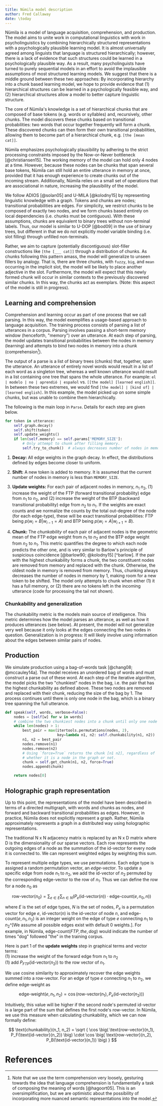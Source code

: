 ```yaml
---
title: Nümila model description
author: Fred Callaway
date: \today
---
```


Nümila is a model of language acquisition, comprehension, and production. The model aims to unite work in computational linguistics with work in psycholinguistics by combining hierarchically structured representations with a psychologically plausible learning model. It is almost universally agreed among linguists that language is structured hierarchically; however, there is a lack of evidence that such structures could be learned in a psychologically plausible way. As a result, many psycholinguists have turned to purely sequential models in an effort to avoid the implausible assumptions of most structured learning models. We suggest that there is a middle ground between these two approaches: By incorporating hierarchy into a chunk based learning model, we hope to provide evidence that (1) hierarchical structures can be learned in a psychologically feasible way, and (2) hierarchical structures allow a model to better capture linguistic structure.

The core of Nümila's knowledge is a set of hierarchical chunks that are composed of base tokens (e.g. words or syllables) and, recursively, other chunks. The model discovers these chunks based on transitional probabilities: two words that occur together frequently will form a chunk. These discovered chunks can then form their own transitional probabilities, allowing them to become part of a hierarchical chunk, e.g. `[the [mean cat]]`.

Nümila emphasizes psychologically plausibility by adhering to the strict processing constraints imposed by the Now-or-Never bottleneck [@christiansen15]. The working memory of the model can hold only 4 nodes at a time. However, because these nodes can be chunks that span several base tokens, Nümila can still hold an entire utterance in memory at once, provided that it has enough experience to create chunks out of the incoming stream. Additionally, Nümila relies on a small set of operations that are associational in nature, increasing the plausibility of the model.

We follow ADIOS [@solan05] and U-MILA [@kolodny15] by representing linguistic knowledge with a graph. Tokens and chunks are nodes; transitional probabilities are edges. For simplicity, we restrict chunks to be composed of exactly two nodes, and we form chunks based entirely on local dependencies (i.e. chunks must be contiguous). With these assumptions, chunks are equivalent to binary trees without non-terminal labels. Thus, our model is similar to U-DOP [@bod09] in the use of binary trees, but different in that we do not explicitly model variable binding (i.e. slot filling) through unfilled non-terminals.

Rather, we aim to capture (potentially discontiguous) slot-filler constructions like `[the [___ cat]]` through a distribution of chunks. As chunks following this pattern amass, the model will generalize to unseen fillers by analogy. That is, there are three chunks, with `fuzzy`, `big`, and `mean` occurring in the implicit slot, the model will be likely to place another adjective in the slot. Furthermore, the model will expect that this newly formed chunk will occur in similar contexts to the previously discovered similar chunks. In this way, the chunks act as exemplars. (Note: this aspect of the model is still in progress).

## Learning and comprehension
Comprehension and learning occur as part of one process that we call parsing. In this way, the model exemplifies a usage-based approach to language acquisition. The training process consists of parsing a list of utterances in a corpus. Parsing involves passing a short-term memory window (henceforth,  "memory") over an utterance. At each step of parsing, the model updates transitional probabilities between the nodes in memory (learning) and attempts to bind two nodes in memory into a chunk (comprehension[^comp]).

[^comp]: Note that we use the term comprehension very loosely, gesturing towards the idea that language comprehension is fundamentally a task of composing the meaning of words [@hagoort05]. This is an oversimplification, but we are optimistic about the possibility of incorporating more nuanced semantic representations into the model.

The output of a parse is a list of binary trees (chunks) that, together, span the utterance. An utterance of entirely novel words would result in a list of each word as a singleton tree, whereas a well known utterance would result in a list containing one tree that spans the whole utterance. For example: `el | modelo | no | aprendió | español` vs. `[[the model] [learned english]]`. In between these two extremes, we would find `[the model] | [kind of] | [learned english]`. In this example, the model picked up on some simple chunks, but was unable to combine them hierarchically.

The following is the main loop in `Parse`. Details for each step are given below.

```python
for token in utterance:
    self.graph.decay()
    self.shift(token)
    self.update_weights()
    if len(self.memory) == self.params['MEMORY_SIZE']:
        # Only attempt to chunk after filling memory.
        self.try_to_chunk()  # always decreases number of nodes in memory by 1
```

1. __Decay:__ All edge weights in the graph decay. In effect, the distributions defined by edges become closer to uniform.

2. __Shift:__ A new token is added to memory. It is assumed that the current number of nodes in memory is less than `MEMORY_SIZE`.

3. __Update weights:__ For each pair of adjacent nodes in memory, $n_1\ n_2$, (1) increase the weight of the FTP (forward transitional probability) edge from $n_1$ to $n_2$, and (2) increase the weight of the BTP (backward transitional probability) edge from $n_2$ to $n_1$. If the weights are exact counts and we normalize the counts by the total out-degree of the node (for each edge-type), these will be exact transitional probabilities: FTP being $p(w_i = B | w_{i-1} = A)$ and BTP being $p(w_i = A | w_{i+1} = B)$. 

4. __Chunk:__ The _chunkability_ of each pair of adjacent nodes is the geometric mean of the FTP edge weight from $n_1$ to $n_2$ and the BTP edge weight from $n_2$ to $n_1$. This metric quantifies the degree to which each node predicts the other one, and is very similar to Barlow's principle of suspicious coincidence [@barlow90; @kolodny15] [^barlow]. If the pair with the highest chunkability forms a chunk, the two constituent nodes are removed from memory and replaced with the chunk. Otherwise, the oldest node in memory is removed from memory. Thus, chunking always decreases the number of nodes in memory by 1, making room for a new token to be shifted. The model only attempts to chunk when either (1) it has a full memory, or (2) there are no tokens left in the incoming utterance (code for processing the tail not shown).

### Chunkability and generalization
The chunkability metric is the models main source of intelligence. This metric determines how the model parses an utterance, as well as how it produces utterances (see below). At present, the model will not generalize very well because it only looks at the edges connecting the two nodes in question. Generalization is in progress: It will likely involve using information about the edges between similar pairs of nodes.

## Production
We simulate production using a bag-of-words task [@chang08; @mccauley14a]. The model receives an unordered bag of words and must construct a parse out of these word. At each step of the iterative algorithm, the model picks the two "chunkiest" nodes in the bag, i.e. the pair that has the highest chunkability as defined above. These two nodes are removed and replaced with their chunk, reducing the size of the bag by 1. The process continues until there is only one node in the bag, which is a binary tree spanning the full utterance.

```python
def speak(self, words, verbose=False):
    nodes = [self[w] for w in words]
    # combine the two chunkiest nodes into a chunk until only one node left
    while len(nodes) > 1:
        best_pair = max(itertools.permutations(nodes, 2),
                        key=lambda n1, n2: self.chunkability(n1, n2))
        n1, n2 = best_pair
        nodes.remove(n1)
        nodes.remove(n2)
        # Using `force=True` returns the chunk [n1 n2], regardless of 
        # whether it is a node in the graph or not.
        chunk = self.get_chunk(n1, n2, force=True)
        nodes.append(chunk)

    return nodes[0]
```

## Holographic graph representation
Up to this point, the representations of the model have been described in terms of a directed multigraph, with words and chunks as nodes, and forward and backward transitional probabilities as edges. However, in practice, Nümila does not explicitly represent a graph. Rather, Nümila approximately represents a graph in a distributed way using holographic representations.

The traditional N x N adjacency matrix is replaced by an N x D matrix where D is the dimensionality of our sparse vectors. Each row represents the outgoing edges of a node as the summation of the id-vector for every node it is connected to. We can represent weighted edges by weighting this sum.

To represent multiple edge types, we use permutations. Each edge type is assigned a random permutation vector, an _edge-vector_. To update a specific edge from node $n_1$ to $n_2$, we add the id-vector of $n_2$ permuted by the corresponding edge-vector to the row of $n_1$. Thus we can define the row for a node $n_0$ as

$$ \text{row-vector}(n_0) = \sum_{e\in E} \sum_{n \in N} \Big(
                              P_e(\text{id-vector}(n))
                              \cdot \text{edge-count}(e, n_0, n) \Big)
$$

where $E$ is the set of edge types, $N$ is the set of nodes, $P_e$ is a permutation vector for edge $e$, $\text{id-vector}(n)$ is the id-vector of node $n$, and $\text{edge-count}(e, n_1, n_2)$ is an integer weight on the edge of type $e$ connecting $n_1$ to $n_2$^[We assume all possible edges exist with default 0 weights.]. For example, in Nümila, $\text{edge-count}(FTP, the, dog)$ would indicate the number of times "dog" followed "the" in the training corpus.

Here is part 1 of the __update weights__ step in graphical terms and vector terms:  
(1) increase the weight of the forward edge from $n_1$ to $n_2$  
(1) add $P_{FTP}(\text{id-vector}(n_2))$ to the row vector of $n_1$.  

We use cosine similarity to approximately recover the edge weights summed into a row-vector. For an edge of type $e$ connecting $n_1$ to $n_2$, we define edge-weight as

$$ \text{edge-weight}(e, n_1, n_2) = 
        \cos \big(\text{row-vector}(n_1), 
              P_e(\text{id-vector}(n_2))\big)
$$

Intuitively, this value will be higher if the second node's permuted id-vector is a large part of the sum that defines the first node's row-vector. In Nümila, we use this measure when calculating chunkability, which we can now formally define:

$$ \text{chunkability}(n_1, n_2) = \sqrt
    { \cos \big( \text{row-vector}(n_1), P_F(\text{id-vector}(n_2)) \big) \cdot
      \cos \big( \text{row-vector}(n_2), P_B(\text{id-vector}(n_1)) \big) }
$$

# References
